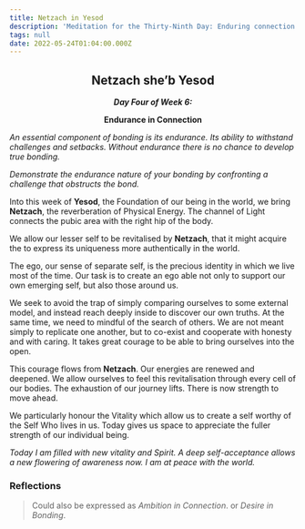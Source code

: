 ```yaml
---
title: Netzach in Yesod
description: 'Meditation for the Thirty-Ninth Day: Enduring connection'
tags: null
date: 2022-05-24T01:04:00.000Z
---
```


<div style="font-weight: bold; text-align:center">

<h2>Netzach she’b Yesod</h2>
<i>Day Four of Week 6:</i> 
<p>Endurance in Connection</p>

</div>

<div class="abstract">

_An essential component of bonding is its endurance. Its ability to withstand challenges and setbacks. Without endurance there is no chance to develop true bonding._

_Demonstrate the endurance nature of your bonding by confronting a challenge that obstructs the bond._

</div>

Into this week of **Yesod**, the Foundation of our being in the world, we bring **Netzach**, the reverberation of Physical Energy. The channel of Light connects the pubic area with the right hip of the body.

We allow our lesser self to be revitalised by **Netzach**, that it might acquire the to express its uniqueness more authentically in the world.

The ego, our sense of separate self, is the precious identity in which we live most of the time. Our task is to create an ego able not only to support our own emerging self, but also those around us.

We seek to avoid the trap of simply comparing ourselves to some external model, and instead reach deeply inside to discover our own truths. At the same time, we need to mindful of the search of others. We are not meant simply to replicate one another, but to co-exist and cooperate with honesty and with caring. It takes great courage to be able to bring ourselves into the open.

This courage flows from **Netzach**. Our energies are renewed and deepened. We allow ourselves to feel this revitalisation through every cell of our bodies. The exhaustion of our journey lifts. There is now strength to move ahead.

We particularly honour the Vitality which allow us to create a self worthy of the Self Who lives in us. Today gives us space to appreciate the fuller strength of our individual being.

<div class="abstract">

_Today I am filled with new vitality and Spirit. A deep self-acceptance allows a new flowering of awareness now. I am at peace with the world._

</div>

<h3>Reflections</h3>

<div class="note">

> Could also be expressed as
> _Ambition in Connection_.
> or
> _Desire in Bonding_.

</div>
